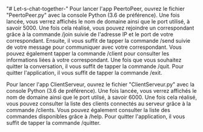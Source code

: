 "# Let-s-chat-together-" 
Pour lancer l'app PeertoPeer, ouvrez le fichier "PeertoPeer.py" avec la console Python (3.6 de préférence).
Une fois lancée, vous verrez affichés le nom de domaine ainsi que le port utilisé, à savoir 5000.
Une fois cela réalisé, vous pouvez rejoindre un correspondant grâce à la commande /join suivie de l'adresse IP et le port de votre correspondant.
Ensuite, il vous suffit de tapper la commande /send suivie de votre message pour communiquer avec votre correspondant.
Vous pouvez également tapper la commande /client pour consulter les informations liées à votre correspondant.
Une fois que vous souhaitez quitter la conversation, il vous suffit de tapper la commande /quit.
Pour quitter l'application, il vous suffit de tapper la commande /exit.

Pour lancer l'app ClientServeur, ouvrez le fichier "ClientServeur.py" avec la console Python (3.6 de préférence).
Une fois lancée, vous verrez affichés le nom de domaine ainsi que le port utilsé, à savoir 6000.
Une fois cela réalisé, vous pouvez consulter la liste des clients connectés au serveur grâce à la commande /clients.
Vous pouvez également consulter la liste des commandes disponibles grâce à /help.
Pour quitter l'application, il vous suffit de tapper la commande /quitter.
